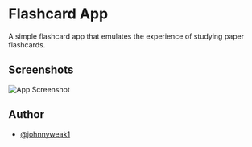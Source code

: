 
# Flashcard App

A simple flashcard app that emulates the experience of studying paper flashcards.

## Screenshots

![App Screenshot](https://github.com/johnnyweak1/GUI-TkInter-FlashcardApp/blob/master/Screenshots/scr1.PNG)


## Author

- [@johnnyweak1](https://www.github.com/johnnyweak1)

